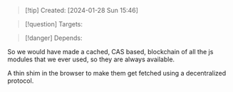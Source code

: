 
>[!tip] Created: [2024-01-28 Sun 15:46]

>[!question] Targets: 

>[!danger] Depends: 

So we would have made a cached, CAS based, blockchain of all the js modules that we ever used, so they are always available.

A thin shim in the browser to make them get fetched using a decentralized protocol.